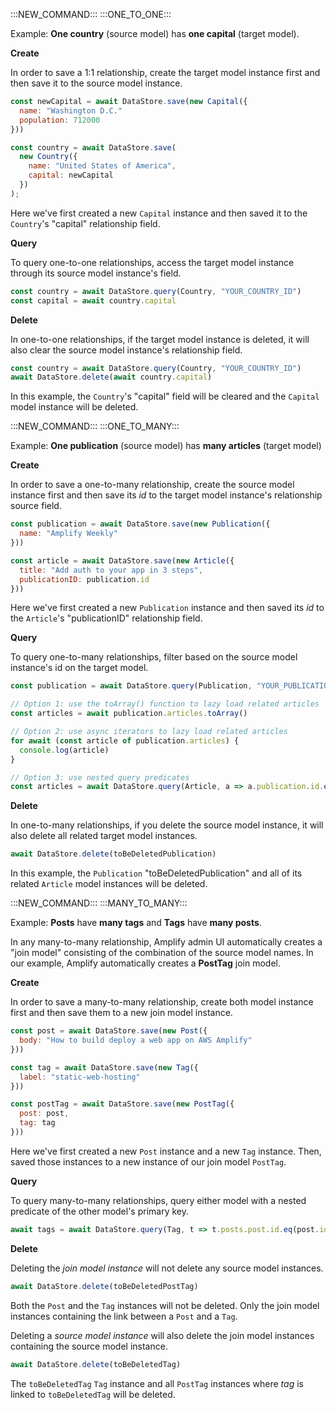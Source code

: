 :::NEW_COMMAND:::
:::ONE_TO_ONE:::

Example: **One country** (source model) has **one capital** (target model).

**Create**

In order to save a 1:1 relationship, create the target model instance first and then save it to the source model instance.

```js
const newCapital = await DataStore.save(new Capital({
  name: "Washington D.C."
  population: 712000
}))

const country = await DataStore.save(
  new Country({
    name: "United States of America",
    capital: newCapital
  })
);
```
Here we've first created a new `Capital` instance and then saved it to the `Country`'s "capital" relationship field.

**Query**

To query one-to-one relationships, access the target model instance through its source model instance's field.

```js
const country = await DataStore.query(Country, "YOUR_COUNTRY_ID")
const capital = await country.capital
```

**Delete**

In one-to-one relationships, if the target model instance is deleted, it will also clear the source model instance's relationship field.

```js
const country = await DataStore.query(Country, "YOUR_COUNTRY_ID")
await DataStore.delete(await country.capital)
```

In this example, the `Country`'s "capital" field will be cleared and the `Capital` model instance will be deleted.

:::NEW_COMMAND:::
:::ONE_TO_MANY:::

Example: **One publication** (source model) has **many articles** (target model)

**Create**

In order to save a one-to-many relationship, create the source model instance first and then save its _id_ to the target model instance's relationship source field.

```js
const publication = await DataStore.save(new Publication({
  name: "Amplify Weekly"
}))

const article = await DataStore.save(new Article({
  title: "Add auth to your app in 3 steps",
  publicationID: publication.id
}))
```
Here we've first created a new `Publication` instance and then saved its _id_ to the `Article`'s "publicationID" relationship field.

**Query**

To query one-to-many relationships, filter based on the source model instance's id on the target model.

```js
const publication = await DataStore.query(Publication, "YOUR_PUBLICATION_ID")

// Option 1: use the toArray() function to lazy load related articles
const articles = await publication.articles.toArray()

// Option 2: use async iterators to lazy load related articles
for await (const article of publication.articles) {
  console.log(article)
}

// Option 3: use nested query predicates
const articles = await DataStore.query(Article, a => a.publication.id.eq('YOUR_PUBLICATION_ID'));
```

**Delete**

In one-to-many relationships, if you delete the source model instance, it will also delete all related target model instances.

```js
await DataStore.delete(toBeDeletedPublication)
```

In this example, the `Publication` "toBeDeletedPublication" and all of its related `Article` model instances will be deleted.

:::NEW_COMMAND:::
:::MANY_TO_MANY:::

Example: **Posts** have **many tags** and **Tags** have **many posts**. 

In any many-to-many relationship, Amplify admin UI automatically creates a "join model" consisting of the combination of the source model names. In our example, Amplify automatically creates a **PostTag** join model.

**Create**

In order to save a many-to-many relationship, create both model instance first and then save them to a new join model instance.

```js
const post = await DataStore.save(new Post({
  body: "How to build deploy a web app on AWS Amplify"
}))

const tag = await DataStore.save(new Tag({
  label: "static-web-hosting"
}))

const postTag = await DataStore.save(new PostTag({
  post: post,
  tag: tag
}))
```

Here we've first created a new `Post` instance and a new `Tag` instance. Then, saved those instances to a new instance of our join model `PostTag`.

**Query**

To query many-to-many relationships, query either model with a nested predicate of the other model's primary key.

```js
await tags = await DataStore.query(Tag, t => t.posts.post.id.eq(post.id))
```

**Delete**

Deleting the _join model instance_ will not delete any source model instances.

```js
await DataStore.delete(toBeDeletedPostTag)
```

Both the `Post` and the `Tag` instances will not be deleted. Only the join model instances containing the link between a `Post` and a `Tag`.  

Deleting a _source model instance_ will also delete the join model instances containing the source model instance.

```js
await DataStore.delete(toBeDeletedTag)
```

The `toBeDeletedTag` `Tag` instance and all `PostTag` instances where _tag_ is linked to `toBeDeletedTag` will be deleted.
